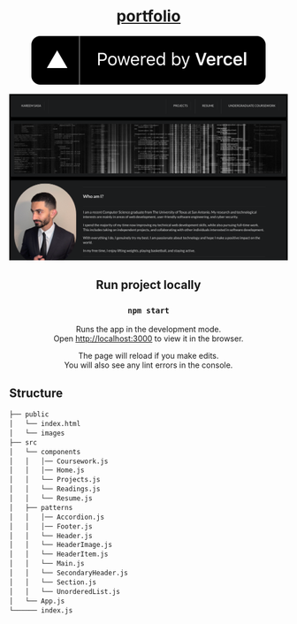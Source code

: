 <div align="center">

# [portfolio](https://portfolio-rose-omega.vercel.app)
[![Powered by Vercel](public/powered-by-vercel.svg)](https://vercel.com?utm_source=smakosh&utm_campaign=oss)

</div>

![Website Preview](public/website-preview.png)

<div align="center">

## Run project locally

### `npm start`

Runs the app in the development mode.\
Open [http://localhost:3000](http://localhost:3000) to view it in the browser.

The page will reload if you make edits.\
You will also see any lint errors in the console.

</div>

## Structure

```bash
├── public
│   └── index.html
│   └── images
├── src
│   └── components
│   │   │── Coursework.js
│   │   │── Home.js
│   │   └── Projects.js
│   │   └── Readings.js
│   │   └── Resume.js
│   ├── patterns
│   │   │── Accordion.js
│   │   │── Footer.js
│   │   └── Header.js
│   │   └── HeaderImage.js
│   │   └── HeaderItem.js
│   │   └── Main.js
│   │   └── SecondaryHeader.js
│   │   └── Section.js
│   │   └── UnorderedList.js
│   └── App.js
└────── index.js
```
